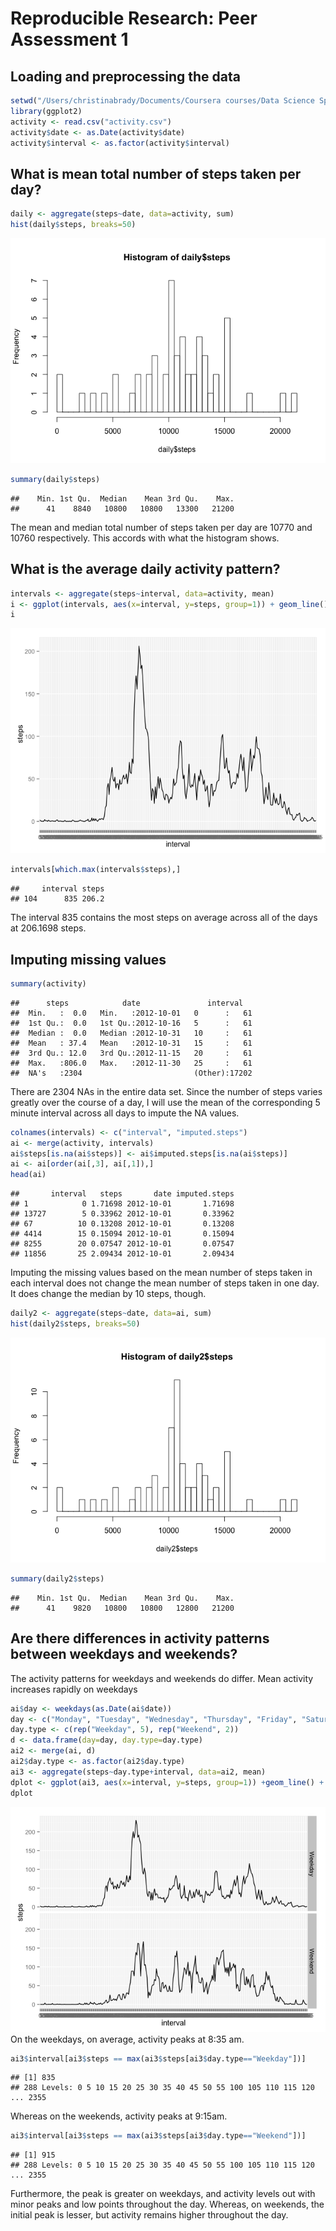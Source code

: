 # Reproducible Research: Peer Assessment 1

## Loading and preprocessing the data


```r
setwd("/Users/christinabrady/Documents/Coursera courses/Data Science Specialization/Reproducible Research/RepData_PeerAssessment1")
library(ggplot2)
activity <- read.csv("activity.csv")
activity$date <- as.Date(activity$date)
activity$interval <- as.factor(activity$interval)
```
## What is mean total number of steps taken per day?


```r
daily <- aggregate(steps~date, data=activity, sum)
hist(daily$steps, breaks=50)
```

![plot of chunk unnamed-chunk-2](PA1_template_files/figure-html/unnamed-chunk-2.png) 

```r
summary(daily$steps)
```

```
##    Min. 1st Qu.  Median    Mean 3rd Qu.    Max. 
##      41    8840   10800   10800   13300   21200
```
The mean and median total number of steps taken per day are 10770 and 10760 respectively. This accords with what the histogram shows. 

## What is the average daily activity pattern?

```r
intervals <- aggregate(steps~interval, data=activity, mean)
i <- ggplot(intervals, aes(x=interval, y=steps, group=1)) + geom_line()
i
```

![plot of chunk unnamed-chunk-3](PA1_template_files/figure-html/unnamed-chunk-3.png) 

```r
intervals[which.max(intervals$steps),]
```

```
##     interval steps
## 104      835 206.2
```
The interval 835 contains the most steps on average across all of the days at 206.1698 steps.

## Imputing missing values

```r
summary(activity)
```

```
##      steps            date               interval    
##  Min.   :  0.0   Min.   :2012-10-01   0      :   61  
##  1st Qu.:  0.0   1st Qu.:2012-10-16   5      :   61  
##  Median :  0.0   Median :2012-10-31   10     :   61  
##  Mean   : 37.4   Mean   :2012-10-31   15     :   61  
##  3rd Qu.: 12.0   3rd Qu.:2012-11-15   20     :   61  
##  Max.   :806.0   Max.   :2012-11-30   25     :   61  
##  NA's   :2304                         (Other):17202
```
There are 2304 NAs in the entire data set. Since the number of steps varies greatly over the course of a day, I will use the mean of the corresponding 5 minute interval across all days to impute the NA values. 

```r
colnames(intervals) <- c("interval", "imputed.steps")
ai <- merge(activity, intervals)
ai$steps[is.na(ai$steps)] <- ai$imputed.steps[is.na(ai$steps)]
ai <- ai[order(ai[,3], ai[,1]),]
head(ai)
```

```
##       interval   steps       date imputed.steps
## 1            0 1.71698 2012-10-01       1.71698
## 13727        5 0.33962 2012-10-01       0.33962
## 67          10 0.13208 2012-10-01       0.13208
## 4414        15 0.15094 2012-10-01       0.15094
## 8255        20 0.07547 2012-10-01       0.07547
## 11856       25 2.09434 2012-10-01       2.09434
```

Imputing the missing values based on the mean number of steps taken in each interval does not change the mean number of steps taken in one day. It does change the median by 10 steps, though. 

```r
daily2 <- aggregate(steps~date, data=ai, sum)
hist(daily2$steps, breaks=50)
```

![plot of chunk unnamed-chunk-7](PA1_template_files/figure-html/unnamed-chunk-7.png) 

```r
summary(daily2$steps)
```

```
##    Min. 1st Qu.  Median    Mean 3rd Qu.    Max. 
##      41    9820   10800   10800   12800   21200
```

## Are there differences in activity patterns between weekdays and weekends?
The activity patterns for weekdays and weekends do differ. Mean activity increases rapidly on weekdays

```r
ai$day <- weekdays(as.Date(ai$date))
day <- c("Monday", "Tuesday", "Wednesday", "Thursday", "Friday", "Saturday", "Sunday")
day.type <- c(rep("Weekday", 5), rep("Weekend", 2))
d <- data.frame(day=day, day.type=day.type)
ai2 <- merge(ai, d)
ai2$day.type <- as.factor(ai2$day.type)
ai3 <- aggregate(steps~day.type+interval, data=ai2, mean)
dplot <- ggplot(ai3, aes(x=interval, y=steps, group=1)) +geom_line() + facet_grid(day.type~.)
dplot
```

![plot of chunk unnamed-chunk-8](PA1_template_files/figure-html/unnamed-chunk-8.png) 
On the weekdays, on average, activity peaks at 8:35 am. 

```r
ai3$interval[ai3$steps == max(ai3$steps[ai3$day.type=="Weekday"])]
```

```
## [1] 835
## 288 Levels: 0 5 10 15 20 25 30 35 40 45 50 55 100 105 110 115 120 ... 2355
```
Whereas on the weekends, activity peaks at 9:15am. 

```r
ai3$interval[ai3$steps == max(ai3$steps[ai3$day.type=="Weekend"])]
```

```
## [1] 915
## 288 Levels: 0 5 10 15 20 25 30 35 40 45 50 55 100 105 110 115 120 ... 2355
```
Furthermore, the peak is greater on weekdays, and activity levels out with minor peaks and low points throughout the day. Whereas, on weekends, the initial peak is lesser, but activity remains higher throughout the day. 
